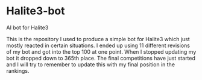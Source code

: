 # Halite3-bot
AI bot for Halite3 

This is the repository I used to produce a simple bot for Halite3 which just mostly reacted in certain situations. I ended up using 11 different revisions of my bot and got into the top 100 at one point. When I stopped updating my bot it dropped down to 365th place. The final competitions have just started and I will try to remember to update this with my final position in the rankings.
